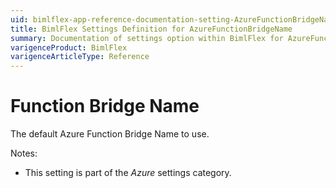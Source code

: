 ```yaml
---
uid: bimlflex-app-reference-documentation-setting-AzureFunctionBridgeName
title: BimlFlex Settings Definition for AzureFunctionBridgeName
summary: Documentation of settings option within BimlFlex for AzureFunctionBridgeName
varigenceProduct: BimlFlex
varigenceArticleType: Reference
---
```


# Function Bridge Name

The default Azure Function Bridge Name to use.

Notes:

* This setting is part of the *Azure* settings category.

